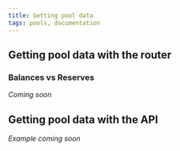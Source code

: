 ```yaml
---
title: Getting pool data
tags: pools, documentation
---
```


## Getting pool data with the router

### Balances vs Reserves

_Coming soon_

## Getting pool data with the API

<!-- Danger. Do not use the API to execute ANY trades or liquidity transactions. For display purposes only. -->

_Example coming soon_
